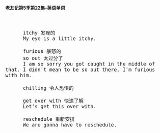 #### 老友记第5季第22集-英语单词

<div style="font-size: 18px">
<br />

```
      itchy 发痒的
      My eye is a little itchy.

      furious 暴怒的
      so out 太过分了
      I am so sorry you got caught in the middle of that. I didn't mean to be so out there. I'm furious with him.

      chilling 令人恐惧的

      get over with 快速了解
      Let's get this over with.

      reschedule 重新安排
      We are gonna have to reschedule.

```
<br />
</div>
